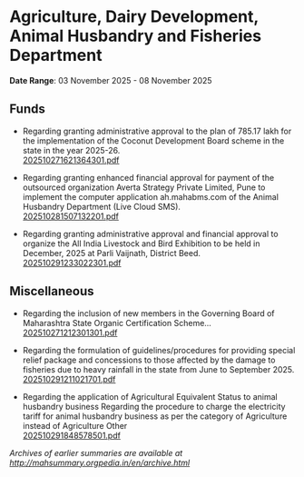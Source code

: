 # Agriculture, Dairy Development, Animal Husbandry and Fisheries Department

**Date Range**: 03 November 2025 - 08 November 2025


## Funds
- Regarding granting administrative approval to the plan of 785.17 lakh for the implementation of the Coconut Development Board scheme in the state in the year 2025-26.\
  [202510271621364301.pdf](https://gr.maharashtra.gov.in/Site/Upload/Government%20Resolutions/English/202510271621364301.pdf)

- Regarding granting enhanced financial approval for payment of the outsourced organization Averta Strategy Private Limited, Pune to implement the computer application ah.mahabms.com of the Animal Husbandry Department (Live  Cloud  SMS).\
  [202510281507132201.pdf](https://gr.maharashtra.gov.in/Site/Upload/Government%20Resolutions/English/202510281507132201.pdf)

- Regarding granting administrative approval and financial approval to organize the All India Livestock and Bird Exhibition to be held in December, 2025 at Parli Vaijnath, District Beed.\
  [202510291233022301.pdf](https://gr.maharashtra.gov.in/Site/Upload/Government%20Resolutions/English/202510291233022301.pdf)

## Miscellaneous
- Regarding the inclusion of new members in the Governing Board of Maharashtra State Organic Certification Scheme...\
  [202510271212301301.pdf](https://gr.maharashtra.gov.in/Site/Upload/Government%20Resolutions/English/202510271212301301.pdf)

- Regarding the formulation of guidelines/procedures for providing special relief package and concessions to those affected by the damage to fisheries due to heavy rainfall in the state from June to September 2025.\
  [202510291211021701.pdf](https://gr.maharashtra.gov.in/Site/Upload/Government%20Resolutions/English/202510291211021701.pdf)

- Regarding the application of Agricultural Equivalent Status to animal husbandry business Regarding the procedure to charge the electricity tariff for animal husbandry business as per the category of Agriculture instead of Agriculture Other\
  [202510291848578501.pdf](https://gr.maharashtra.gov.in/Site/Upload/Government%20Resolutions/English/202510291848578501.pdf)


*Archives of earlier summaries are available at http://mahsummary.orgpedia.in/en/archive.html*